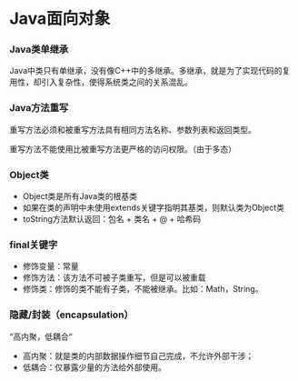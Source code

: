 # Java面向对象

### Java类单继承
Java中类只有单继承，没有像C++中的多继承。多继承，就是为了实现代码的复用性，却引入复杂性，使得系统类之间的关系混乱。

### Java方法重写
重写方法必须和被重写方法具有相同方法名称、参数列表和返回类型。

重写方法不能使用比被重写方法更严格的访问权限。（由于多态）

### Object类

* Object类是所有Java类的根基类
* 如果在类的声明中未使用extends关键字指明其基类，则默认类为Object类
* toString方法默认返回：包名 + 类名 + @ + 哈希码

### final关键字

* 修饰变量：常量
* 修饰方法：该方法不可被子类重写，但是可以被重载
* 修饰类：修饰的类不能有子类，不能被继承。比如：Math，String。

### 隐藏/封装（encapsulation）

“高内聚，低耦合“

* 高内聚：就是类的内部数据操作细节自己完成，不允许外部干涉；
* 低耦合：仅暴露少量的方法给外部使用。



